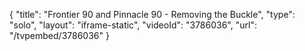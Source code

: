 {
    "title": "Frontier 90 and Pinnacle 90 - Removing the Buckle",
    "type": "solo",
    "layout": "iframe-static",
    "videoId": "3786036",
    "url": "\/tvpembed\/3786036"
}